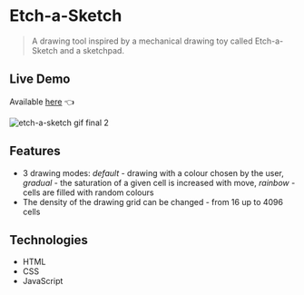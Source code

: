 # Etch-a-Sketch

> A drawing tool inspired by a mechanical drawing toy called Etch-a-Sketch and a sketchpad.


## Live Demo

Available [here](https://wpolitowski.github.io/Etch-a-Sketch/) 👈

![etch-a-sketch gif final 2](https://user-images.githubusercontent.com/102621458/200625968-bf8d8a8d-2e65-4c8b-a028-b583a948ee2a.gif)

## Features

- 3 drawing modes: _default_ - drawing with a colour chosen by the user, _gradual_ - the saturation of a given cell is increased with move, _rainbow_ - cells are filled with random colours
- The density of the drawing grid can be changed - from 16 up to 4096 cells

## Technologies

- HTML
- CSS
- JavaScript
